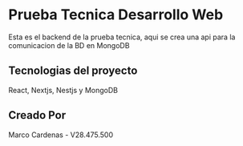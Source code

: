 # Prueba Tecnica Desarrollo Web 
Esta es el backend de la prueba tecnica, aqui se crea una api para la comunicacion de la BD en MongoDB

## Tecnologias del proyecto
React, Nextjs, Nestjs y MongoDB

## Creado Por
Marco Cardenas - V28.475.500
